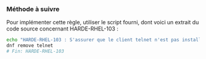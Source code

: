 
### Méthode à suivre

Pour implémenter cette règle, utiliser le script fourni, dont voici un extrait du code source concernant HARDE-RHEL-103 :

``` {.bash .numberLines}
echo "HARDE-RHEL-103 : S'assurer que le client telnet n'est pas installé"
dnf remove telnet
# Fin: HARDE-RHEL-103
```

